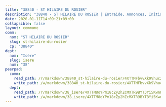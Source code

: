 ```yaml
---
title: "38840 - ST HILAIRE DU ROSIER"
description: "38840 - ST HILAIRE DU ROSIER | Entraide, Annonces, Initiatives"
date: 2020-01-11T14:09:21+09:00
collapsible: false
layout: commune
comm:
  nom: "ST HILAIRE DU ROSIER"
  slug: st-hilaire-du-rosier
  cp: "38840"
dept:
  nom: "Isère"
  slug: isere
  num: "38"
peerpad:
  comm:
    read_path: /r/markdown/38840_st-hilaire-du-rosier/4XTTMFbvvXk9Vhuc2ojgVVSLVBUNP6Q7vn1qvAgpixiZcHGW1
    write_path: /w/markdown/38840_st-hilaire-du-rosier/4XTTMFbvvXk9Vhuc2ojgVVSLVBUNP6Q7vn1qvAgpixiZcHGW1-K3TgThH97CTbppjvQTw4kd4jt8j4s8anTrVExsLp6gJtq39a18R23s3DLSasFgKweH69AvDZcXrcoU1chpxVAWWJFRbQHRPXujQuMkxHzRGwkUnJyn7LXCTN1u9LXrCcunRwMfgq
  dept:
    read_path: /r/markdown/38_isere/4XTTM8oYPm18cZy2hZcMXTR9BYT3Yi5KwnFvpXu1TXaRq7Q3V
    write_path: /w/markdown/38_isere/4XTTM8oYPm18cZy2hZcMXTR9BYT3Yi5KwnFvpXu1TXaRq7Q3V-K3TgUoSzs2JpJwfbzBvgU8N95mHo7JXz7NbEctNRM3EDb2iYHA4maKm3pRQwmboULLPnLFTEhRgTawPTWpmxTxKbTwDgAEzA9tUHjpudQTWdKWfdVSegAo77eCwhXTaVG7AyUZEs
---
```


